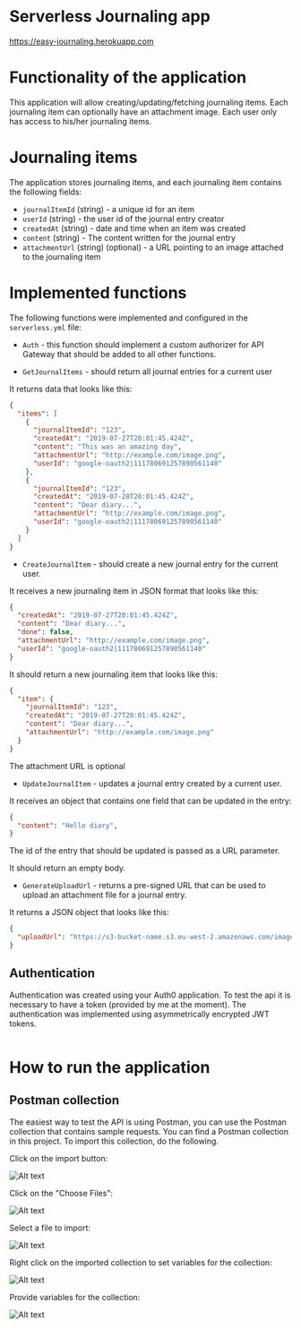 # Serverless Journaling app
https://easy-journaling.herokuapp.com

# Functionality of the application

This application will allow creating/updating/fetching journaling items. Each journaling item can optionally have an attachment image. Each user only has access to his/her journaling items.

# Journaling items

The application stores journaling items, and each journaling item contains the following fields:

* `journalItemId` (string) - a unique id for an item
* `userId` (string) - the user id of the journal entry creator
* `createdAt` (string) - date and time when an item was created
* `content` (string) - The content written for the journal entry
* `attachmentUrl` (string) (optional) - a URL pointing to an image attached to the journaling item


# Implemented functions

The following functions were implemented and configured in the `serverless.yml` file:

* `Auth` - this function should implement a custom authorizer for API Gateway that should be added to all other functions.

* `GetJournalItems` - should return all journal entries for a current user

It returns data that looks like this:

```json
{
  "items": [
    {
      "journalItemId": "123",
      "createdAt": "2019-07-27T20:01:45.424Z",
      "content": "This was an amazing day",
      "attachmentUrl": "http://example.com/image.png",
      "userId": "google-oauth2|111780691257890561140"
    },
    {
      "journalItemId": "123",
      "createdAt": "2019-07-28T20:01:45.424Z",
      "content": "Dear diary...",
      "attachmentUrl": "http://example.com/image.png",
      "userId": "google-oauth2|111780691257890561140"
    }
  ]
}
```

* `CreateJournalItem` - should create a new journal entry for the current user. 

It receives a new journaling item in JSON format that looks like this:

```json
{
  "createdAt": "2019-07-27T20:01:45.424Z",
  "content": "Dear diary...",
  "done": false,
  "attachmentUrl": "http://example.com/image.png",
  "userId": "google-oauth2|111780691257890561140"
}
```

It should return a new journaling item that looks like this:

```json
{
  "item": {
    "journalItemId": "123",
    "createdAt": "2019-07-27T20:01:45.424Z",
    "content": "Dear diary...",
    "attachmentUrl": "http://example.com/image.png"
  }
}
```
The attachment URL is optional

* `UpdateJournalItem` - updates a journal entry created by a current user. 

It receives an object that contains one field that can be updated in the entry:

```json
{
  "content": "Hello diary",
}
```

The id of the entry that should be updated is passed as a URL parameter.

It should return an empty body.


* `GenerateUploadUrl` - returns a pre-signed URL that can be used to upload an attachment file for a journal entry.

It returns a JSON object that looks like this:

```json
{
  "uploadUrl": "https://s3-bucket-name.s3.eu-west-2.amazonaws.com/image.png"
}
```

## Authentication

Authentication was created using your Auth0 application. To test the api it is necessary to have a token (provided by me at the moment). The authentication was implemented using asymmetrically encrypted JWT tokens.
```

```

# How to run the application

## Postman collection

The easiest way to test the API is using Postman, you can use the Postman collection that contains sample requests. You can find a Postman collection in this project. To import this collection, do the following.

Click on the import button:

![Alt text](images/import-collection-1.png?raw=true "Image 1")


Click on the "Choose Files":

![Alt text](images/import-collection-2.png?raw=true "Image 2")


Select a file to import:

![Alt text](images/import-collection-3.png?raw=true "Image 3")


Right click on the imported collection to set variables for the collection:

![Alt text](images/import-collection-4.png?raw=true "Image 4")

Provide variables for the collection:

![Alt text](images/import-collection-5.png?raw=true "Image 5")
